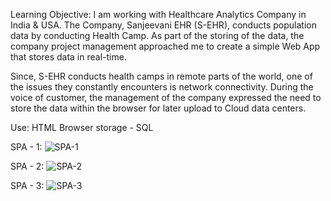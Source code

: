 Learning Objective:  I am working with Healthcare Analytics Company in India & USA. The Company, Sanjeevani EHR (S-EHR), conducts population data by conducting Health Camp. As part of the storing of the data, the company project management approached me to create a simple Web App that stores data in real-time.

Since, S-EHR conducts health camps in remote parts of the world, one of the issues they constantly encounters is network connectivity. During the voice of customer, the management of the company expressed the need to store the data within the browser for later upload to Cloud data centers.

Use: HTML Browser storage - SQL 


SPA - 1:
![SPA-1](https://user-images.githubusercontent.com/18122083/235375403-556288ba-83fe-4009-a954-7ea9e0683766.png)

SPA - 2:
![SPA-2](https://user-images.githubusercontent.com/18122083/235375404-720929b9-2d05-4036-8b17-282494e5e62a.png)

SPA - 3:
![SPA-3](https://user-images.githubusercontent.com/18122083/235375407-0a26711f-c7d3-46d3-a312-85852dedbb4a.png)
